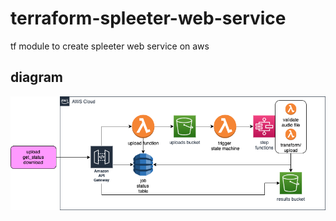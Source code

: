 # terraform-spleeter-web-service
tf module to create spleeter web service on aws

## diagram
![diagram](./docs/images/architecture-diagram.png)
